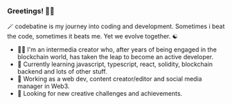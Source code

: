 ### Greetings! 👋🏻

🪄 codebatine is my journey into coding and development. Sometimes i beat the code, sometimes it beats me. Yet we evolve together. ☯️

- 🧑🏻 I'm an intermedia creator who, after years of being engaged in the blockchain world, has taken the leap to become an active developer.
- 🌱 Currently learning javascript, typescript, react, solidity, blockchain backend and lots of other stuff.
- :mega: Working as a web dev, content creator/editor and social media manager in Web3.
- 🔮 Looking for new creative challenges and achievements.

